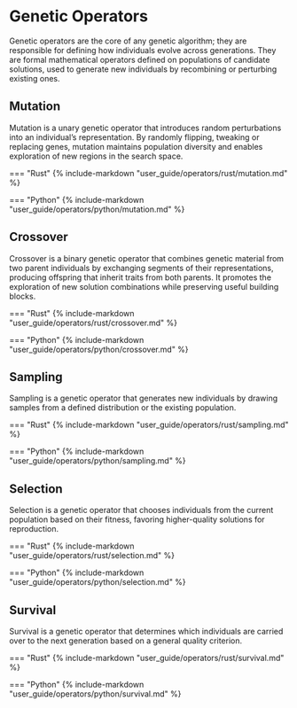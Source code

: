 # Genetic Operators

Genetic operators are the core of any genetic algorithm; they are responsible for defining how individuals evolve across generations. They are formal mathematical operators defined on populations of candidate solutions, used to generate new individuals by recombining or perturbing existing ones.

## Mutation

Mutation is a unary genetic operator that introduces random perturbations into an individual’s representation. By randomly flipping, tweaking or replacing genes, mutation maintains population diversity and enables exploration of new regions in the search space.

=== "Rust"
    {% include-markdown "user_guide/operators/rust/mutation.md" %}

=== "Python"
    {% include-markdown "user_guide/operators/python/mutation.md" %}

## Crossover

Crossover is a binary genetic operator that combines genetic material from two parent individuals by exchanging segments of their representations, producing offspring that inherit traits from both parents. It promotes the exploration of new solution combinations while preserving useful building blocks.

=== "Rust"
    {% include-markdown "user_guide/operators/rust/crossover.md" %}

=== "Python"
    {% include-markdown "user_guide/operators/python/crossover.md" %}

## Sampling

Sampling is a genetic operator that generates new individuals by drawing samples from a defined distribution or the existing population.

=== "Rust"
    {% include-markdown "user_guide/operators/rust/sampling.md" %}

=== "Python"
    {% include-markdown "user_guide/operators/python/sampling.md" %}

## Selection

Selection is a genetic operator that chooses individuals from the current population based on their fitness, favoring higher-quality solutions for reproduction.

=== "Rust"
    {% include-markdown "user_guide/operators/rust/selection.md" %}

=== "Python"
    {% include-markdown "user_guide/operators/python/selection.md" %}

## Survival

Survival is a genetic operator that determines which individuals are carried over to the next generation based on a general quality criterion.

=== "Rust"
    {% include-markdown "user_guide/operators/rust/survival.md" %}

=== "Python"
    {% include-markdown "user_guide/operators/python/survival.md" %}
